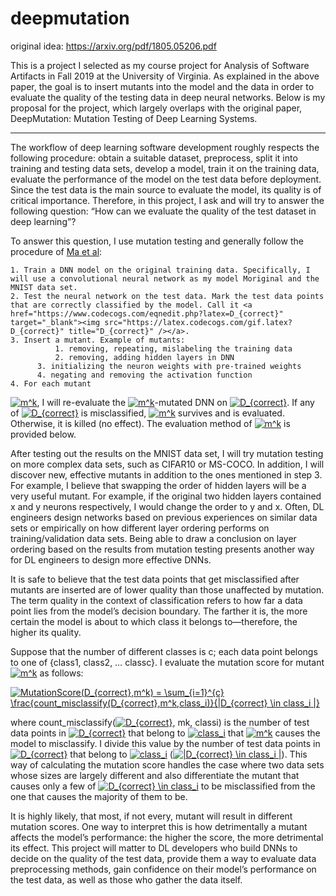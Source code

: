 # deepmutation
original idea: https://arxiv.org/pdf/1805.05206.pdf

This is a project I selected as my course project for Analysis of Software Artifacts in Fall 2019 at the University of Virginia. As explained in the above paper, the goal is to insert mutants into the model and the data in order to evaluate the quality of the testing data in deep neural networks. Below is my proposal for the project, which largely overlaps with the original paper, DeepMutation: Mutation Testing of Deep Learning Systems.

----------------------------------------------------------------------------------------------------------------

The workflow of deep learning software development roughly respects the following procedure:
obtain a suitable dataset, preprocess, split it into training and testing data sets, develop a model, train it on the training data, evaluate the performance of the model on the test data before deployment. Since the test data is the main source to evaluate the model, its quality is of critical importance. Therefore, in this project, I ask and will try to answer the following question: “How can we evaluate the quality of the test dataset in deep learning”?

To answer this question, I use mutation testing and generally follow the procedure of [Ma et al](https://arxiv.org/pdf/1805.05206.pdf):
 	
	1. Train a DNN model on the original training data. Specifically, I will use a convolutional neural network as my model Moriginal and the MNIST data set.
    2. Test the neural network on the test data. Mark the test data points that are correctly classified by the model. Call it <a href="https://www.codecogs.com/eqnedit.php?latex=D_{correct}" target="_blank"><img src="https://latex.codecogs.com/gif.latex?D_{correct}" title="D_{correct}" /></a>.
    3. Insert a mutant. Example of mutants:
              1. removing, repeating, mislabeling the training data
              2. removing, adding hidden layers in DNN
	      3. initializing the neuron weights with pre-trained weights
	      4. negating and removing the activation function
    4. For each mutant 
<a href="https://www.codecogs.com/eqnedit.php?latex=m^k" target="_blank"><img src="https://latex.codecogs.com/gif.latex?m^k" title="m^k" /></a>, I will re-evaluate the <a href="https://www.codecogs.com/eqnedit.php?latex=m^k" target="_blank"><img src="https://latex.codecogs.com/gif.latex?m^k" title="m^k" /></a>-mutated DNN on <a href="https://www.codecogs.com/eqnedit.php?latex=D_{correct}" target="_blank"><img src="https://latex.codecogs.com/gif.latex?D_{correct}" title="D_{correct}" /></a>. If any of <a href="https://www.codecogs.com/eqnedit.php?latex=D_{correct}" target="_blank"><img src="https://latex.codecogs.com/gif.latex?D_{correct}" title="D_{correct}" /></a> is misclassified, <a href="https://www.codecogs.com/eqnedit.php?latex=m^k" target="_blank"><img src="https://latex.codecogs.com/gif.latex?m^k" title="m^k" /></a> survives and is evaluated. Otherwise, it is killed (no effect). The evaluation method of <a href="https://www.codecogs.com/eqnedit.php?latex=m^k" target="_blank"><img src="https://latex.codecogs.com/gif.latex?m^k" title="m^k" /></a> is provided below.

After testing out the results on the MNIST data set, I will try mutation testing on more complex data sets, such as CIFAR10 or MS-COCO. In addition, I will discover new, effective mutants in addition to the ones mentioned in step 3. For example, I believe that swapping the order of hidden layers will be a very useful mutant. For example, if the original two hidden layers contained x and y neurons respectively, I would change the order to y and x. Often, DL engineers design networks based on previous experiences on similar data sets or empirically on how different layer ordering performs on training/validation data sets. Being able to draw a conclusion on layer ordering based on the results from mutation testing presents another way for DL engineers to design more effective DNNs.

It is safe to believe that the test data points that get misclassified after mutants are inserted are of lower quality than those unaffected by mutation. The term quality in the context of classification refers to how far a data point lies from the model’s decision boundary. The farther it is, the more certain the model is about to which class it belongs to—therefore, the higher its quality.

Suppose that the number of different classes is c; each data point belongs to one of {class1, class2, … classc}. I evaluate the mutation score for mutant <a href="https://www.codecogs.com/eqnedit.php?latex=m^k" target="_blank"><img src="https://latex.codecogs.com/gif.latex?m^k" title="m^k" /></a> as follows:

<a href="https://www.codecogs.com/eqnedit.php?latex=MutationScore(D_{correct},m^k)&space;=&space;\sum_{i=1}^{c}&space;\frac{count_{misclassify}(D_{correct},m^k,class_i)}{|D_{correct}&space;\in&space;class_i&space;|}" target="_blank"><img src="https://latex.codecogs.com/gif.latex?MutationScore(D_{correct},m^k)&space;=&space;\sum_{i=1}^{c}&space;\frac{count_{misclassify}(D_{correct},m^k,class_i)}{|D_{correct}&space;\in&space;class_i&space;|}" title="MutationScore(D_{correct},m^k) = \sum_{i=1}^{c} \frac{count_misclassify(D_{correct},m^k,class_i)}{|D_{correct} \in class_i |}" /></a>

where count_misclassify(<a href="https://www.codecogs.com/eqnedit.php?latex=D_{correct}" target="_blank"><img src="https://latex.codecogs.com/gif.latex?D_{correct}" title="D_{correct}" /></a>, mk, classi) is the number of test data points in <a href="https://www.codecogs.com/eqnedit.php?latex=D_{correct}" target="_blank"><img src="https://latex.codecogs.com/gif.latex?D_{correct}" title="D_{correct}" /></a> that belong to <a href="https://www.codecogs.com/eqnedit.php?latex=class_i" target="_blank"><img src="https://latex.codecogs.com/gif.latex?class_i" title="class_i" /></a>  that <a href="https://www.codecogs.com/eqnedit.php?latex=m^k" target="_blank"><img src="https://latex.codecogs.com/gif.latex?m^k" title="m^k" /></a> causes the model to misclassify. I divide this value by the number of test data points in <a href="https://www.codecogs.com/eqnedit.php?latex=D_{correct}" target="_blank"><img src="https://latex.codecogs.com/gif.latex?D_{correct}" title="D_{correct}" /></a> that belong to <a href="https://www.codecogs.com/eqnedit.php?latex=class_i" target="_blank"><img src="https://latex.codecogs.com/gif.latex?class_i" title="class_i" /></a> (<a href="https://www.codecogs.com/eqnedit.php?latex=|D_{correct}&space;\in&space;class_i&space;|" target="_blank"><img src="https://latex.codecogs.com/gif.latex?|D_{correct}&space;\in&space;class_i&space;|" title="|D_{correct} \in class_i |" /></a>). This way of calculating the mutation score handles the case where two data sets whose sizes are largely different and also differentiate the mutant that causes only a few of <a href="https://www.codecogs.com/eqnedit.php?latex=D_{correct}&space;\in&space;class_i" target="_blank"><img src="https://latex.codecogs.com/gif.latex?D_{correct}&space;\in&space;class_i" title="D_{correct} \in class_i" /></a> to be misclassified from the one that causes the majority of them to be.

It is highly likely, that most, if not every, mutant will result in different mutation scores. One way to interpret this is how detrimentally a mutant affects the model’s performance: the higher the score, the more detrimental its effect. This project will matter to DL developers who build DNNs to decide on the quality of the test data, provide them a way to evaluate data preprocessing methods, gain confidence on their model’s performance on the test data, as well as those who gather the data itself.
